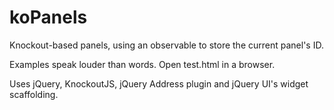 koPanels
========

Knockout-based panels, using an observable to store the current panel's ID.

Examples speak louder than words. Open test.html in a browser.

Uses jQuery, KnockoutJS, jQuery Address plugin and jQuery UI's widget scaffolding.
